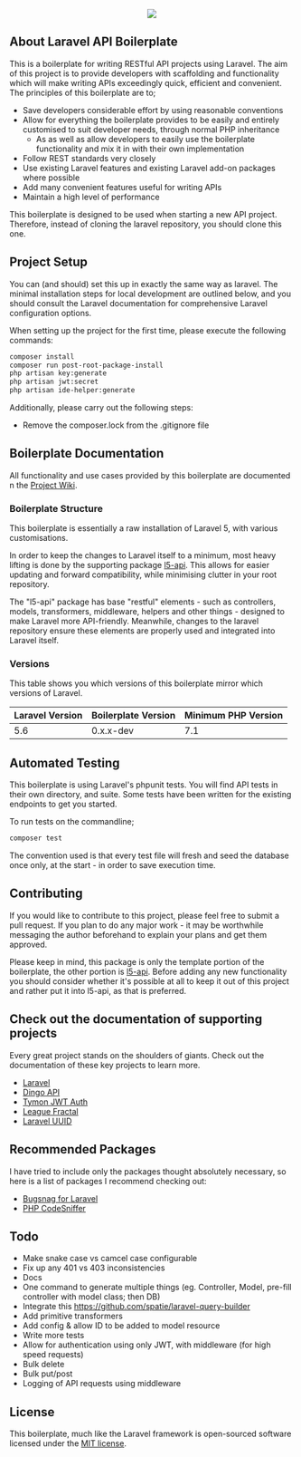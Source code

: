 <p align="center"><img src="https://laravel.com/assets/img/components/logo-laravel.svg"></p>

## About Laravel API Boilerplate
This is a boilerplate for writing RESTful API projects using Laravel. The aim of this project is to provide developers with scaffolding and functionality which will make writing APIs exceedingly quick, efficient and convenient.
The principles of this boilerplate are to;

 - Save developers considerable effort by using reasonable conventions
 - Allow for everything the boilerplate provides to be easily and entirely customised to suit developer needs, through normal PHP inheritance
   - As as well as allow developers to easily use the boilerplate functionality and mix it in with their own implementation
 - Follow REST standards very closely
 - Use existing Laravel features and existing Laravel add-on packages where possible
 - Add many convenient features useful for writing APIs
 - Maintain a high level of performance

This boilerplate is designed to be used when starting a new API project. Therefore, instead of cloning the laravel repository, you should clone this one.

## Project Setup
You can (and should) set this up in exactly the same way as laravel. The minimal installation steps for local development are outlined below, and you should consult the Laravel documentation for comprehensive Laravel configuration options.

When setting up the project for the first time, please execute the following commands:

```bash
composer install
composer run post-root-package-install
php artisan key:generate
php artisan jwt:secret
php artisan ide-helper:generate
```

Additionally, please carry out the following steps:

 * Remove the composer.lock from the .gitignore file

## Boilerplate Documentation
All functionality and use cases provided by this boilerplate are documented n the [Project Wiki](https://github.com/specialtactics/l5-api-boilerplate/wiki).

### Boilerplate Structure
This boilerplate is essentially a raw installation of Laravel 5, with various customisations.

In order to keep the changes to Laravel itself to a minimum, most heavy lifting is done by the supporting package [l5-api](https://github.com/specialtactics/l5-api). This allows for easier updating and forward compatibility, while minimising clutter in your root repository.

The "l5-api" package has base "restful" elements - such as controllers, models, transformers, middleware, helpers and other things - designed to make Laravel more API-friendly. Meanwhile, changes to the laravel repository ensure these elements are properly used and integrated into Laravel itself.

### Versions

This table shows you which versions of this boilerplate mirror which versions of Laravel.

| Laravel Version | Boilerplate Version | Minimum PHP Version |
|-----------------|---------------------|---------------------|
| 5.6             | 0.x.x-dev           | 7.1                 |

## Automated Testing

This boilerplate is using Laravel's phpunit tests. You will find API tests in their own directory, and suite. Some tests have been written for the existing endpoints to get you started.

To run tests on the commandline;

```bash
composer test
```

The convention used is that every test file will fresh and seed the database once only, at the start - in order to save execution time.

## Contributing

If you would like to contribute to this project, please feel free to submit a pull request. If you plan to do any major work - it may be worthwhile messaging the author beforehand to explain your plans and get them approved.

Please keep in mind, this package is only the template portion of the boilerplate, the other portion is [l5-api](https://github.com/specialtactics/l5-api). Before adding any new functionality you should consider whether it's possible at all to keep it out of this project and rather put it into l5-api, as that is preferred.

## Check out the documentation of supporting projects

Every great project stands on the shoulders of giants. Check out the documentation of these key projects to learn more.

 - [Laravel](https://laravel.com/docs/)
 - [Dingo API](https://github.com/dingo/api/wiki)
 - [Tymon JWT Auth](https://github.com/tymondesigns/jwt-auth)
 - [League Fractal](https://fractal.thephpleague.com/)
 - [Laravel UUID](https://github.com/webpatser/laravel-uuid/tree/2.1.1)

## Recommended Packages

I have tried to include only the packages thought absolutely necessary, so here is a list of packages I recommend checking out:

 - [Bugsnag for Laravel](https://github.com/bugsnag/bugsnag-laravel)
 - [PHP CodeSniffer](https://github.com/squizlabs/PHP_CodeSniffer)
 

## Todo
 - Make snake case vs camcel case configurable
 - Fix up any 401 vs 403 inconsistencies
 - Docs
 - One command to generate multiple things (eg. Controller, Model, pre-fill controller with model class; then DB)
 - Integrate this https://github.com/spatie/laravel-query-builder
 - Add primitive transformers
 - Add config & allow ID to be added to model resource
 - Write more tests
 - Allow for authentication using only JWT, with middleware (for high speed requests)
 - Bulk delete
 - Bulk put/post
 - Logging of API requests using middleware

## License
 
This boilerplate, much like the Laravel framework is open-sourced software licensed under the [MIT license](https://opensource.org/licenses/MIT).
